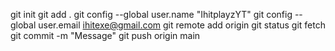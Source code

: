 git init
git add .
git config --global user.name "IhitplayzYT"
git config --global user.email ihitexe@gmail.com
git remote add origin
git status
git fetch
git commit -m "Message"
git push origin main
